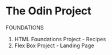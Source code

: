 # The Odin Project
FOUNDATIONS
1. HTML Foundations Project - Recipes
2. Flex Box Project - Landing Page
